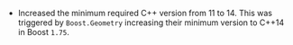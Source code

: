 - Increased the minimum required C++ version from 11 to 14. This was triggered by `Boost.Geometry` increasing their minimum version to C++14 in Boost `1.75`.
